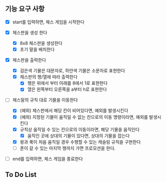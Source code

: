 ## 기능 요구 사항
- [x] start를 입력하면, 체스 게임을 시작한다

- [x] 체스판을 생성 한다
    - [x] 8x8 체스판을 생성한다
    - [x] 초기 말을 배치한다

- [x] 체스판을 출력한다
    - [x] 검은색 기물은 대문자로, 하얀색 기물은 소문자로 표현한다
    - [x] 체스판의 행/열에 따라 출력한다
        - [x] 행은 위에서 부터 아래를 8에서 1로 표현한다
        - [x] 열은 왼쪽부터 오른쪽을 a부터 h로 표현한다

- [ ] 체스말의 규칙 대로 기물을 이동한다
    - [x] (예외) 체스판에서 해당 칸이 비어있다면, 예외를 발생시킨다
    - [x] (예외) 지정된 기물이 움직일 수 없는 칸으로의 이동 명령이라면, 예외를 발생시킨다
    - [x] 규칙상 움직일 수 있는 칸으로의 이동이라면, 해당 기물을 움직인다
        - [x] 움직인 곳에 상대의 기물이 있다면, 상대의 기물을 잡는다
    - [x] 왕과 룩이 처음 움직일 경우 수행할 수 있는 캐슬링 규칙을 구현한다
    - [ ] 폰이 갈 수 있는 마지막 행까지 가면 프로모션을 한다.

- [ ] end를 입력하면, 체스 게임을 종료한다

## To Do List
